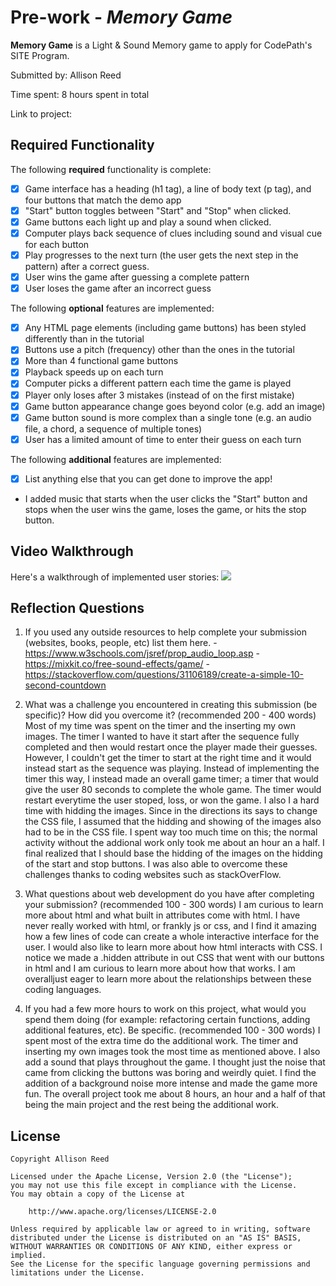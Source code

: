 # Pre-work - *Memory Game*

**Memory Game** is a Light & Sound Memory game to apply for CodePath's SITE Program. 

Submitted by: Allison Reed

Time spent: 8 hours spent in total

Link to project: 

## Required Functionality

The following **required** functionality is complete:

* [X] Game interface has a heading (h1 tag), a line of body text (p tag), and four buttons that match the demo app
* [X] "Start" button toggles between "Start" and "Stop" when clicked. 
* [X] Game buttons each light up and play a sound when clicked. 
* [X] Computer plays back sequence of clues including sound and visual cue for each button
* [X] Play progresses to the next turn (the user gets the next step in the pattern) after a correct guess. 
* [X] User wins the game after guessing a complete pattern
* [X] User loses the game after an incorrect guess

The following **optional** features are implemented:

* [X] Any HTML page elements (including game buttons) has been styled differently than in the tutorial
* [X] Buttons use a pitch (frequency) other than the ones in the tutorial
* [X] More than 4 functional game buttons
* [X] Playback speeds up on each turn
* [X] Computer picks a different pattern each time the game is played
* [X] Player only loses after 3 mistakes (instead of on the first mistake)
* [X] Game button appearance change goes beyond color (e.g. add an image)
* [X] Game button sound is more complex than a single tone (e.g. an audio file, a chord, a sequence of multiple tones)
* [X] User has a limited amount of time to enter their guess on each turn

The following **additional** features are implemented:

- [X] List anything else that you can get done to improve the app!
- I added music that starts when the user clicks the "Start" button and stops when the user wins the game, loses the game,
  or hits the stop button.

## Video Walkthrough

Here's a walkthrough of implemented user stories:
![](https://i.imgur.com/ILTTP1E.gif)

## Reflection Questions
1. If you used any outside resources to help complete your submission (websites, books, people, etc) list them here. 
-https://www.w3schools.com/jsref/prop_audio_loop.asp
-https://mixkit.co/free-sound-effects/game/
-https://stackoverflow.com/questions/31106189/create-a-simple-10-second-countdown

2. What was a challenge you encountered in creating this submission (be specific)? How did you overcome it? (recommended 200 - 400 words) 
Most of my time was spent on the timer and the inserting my own images. The timer I wanted to have it start after the sequence fully 
completed and then would restart once the player made their guesses. However, I couldn't get the timer to start at the right time and 
it would instead start as the sequence was playing. Instead of implementing the timer this way, I instead made an overall game timer;
a timer that would give the user 80 seconds to complete the whole game. The timer would restart everytime the user stoped, loss, or won
the game. I also I a hard time with hidding the images. Since in the directions its says to change the CSS file, I assumed that the hidding
and showing of the images also had to be in the CSS file. I spent way too much time on this; the normal activity without the addional work
only took me about an hour an a half. I final realized that I should base the hidding of the images on the hidding of the start and stop
buttons. I was also able to overcome these challenges thanks to coding websites such as stackOverFlow.

3. What questions about web development do you have after completing your submission? (recommended 100 - 300 words) 
I am curious to learn more about html and what built in attributes come with html. I have never really worked with html, or frankly 
js or css, and I find it amazing how a few lines of code can create a whole interactive interface for the user. I would also like 
to learn more about how html interacts with CSS. I notice we made a .hidden attribute in out CSS that went with our buttons in 
html and I am curious to learn more about how that works. I am overalljust eager to learn more about the relationships between these coding languages.

4. If you had a few more hours to work on this project, what would you spend them doing (for example: refactoring certain functions, adding additional features, etc). Be specific. (recommended 100 - 300 words) 
I spent most of the extra time do the additional work. The timer and inserting my own images took the most time as mentioned above. I also add
a sound that plays throughout the game. I thought just the noise that came from clicking the buttons was boring and weirdly quiet. I 
find the addition of a background noise more intense and made the game more fun. The overall project took me about 8 hours, an hour
and a half of that being the main project and the rest being the additional work.


## License

    Copyright Allison Reed

    Licensed under the Apache License, Version 2.0 (the "License");
    you may not use this file except in compliance with the License.
    You may obtain a copy of the License at

        http://www.apache.org/licenses/LICENSE-2.0

    Unless required by applicable law or agreed to in writing, software
    distributed under the License is distributed on an "AS IS" BASIS,
    WITHOUT WARRANTIES OR CONDITIONS OF ANY KIND, either express or implied.
    See the License for the specific language governing permissions and
    limitations under the License.
